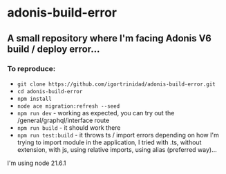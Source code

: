 # adonis-build-error

## A small repository where I'm facing Adonis V6 build / deploy error...

### To reproduce:

- `git clone https://github.com/igortrinidad/adonis-build-error.git`
- `cd adonis-build-error`
- `npm install`
- `node ace migration:refresh --seed`
- `npm run dev`  - working as expected, you can try out the /general/graphql/interface route
- `npm run build` - it should work there
- `npm run test:build` - it throws ts / import errors depending on how I'm trying to import module in the application, I tried with .ts, without extension, with js, using relative imports, using alias (preferred way)...

I'm using node 21.6.1